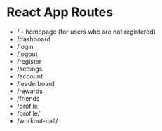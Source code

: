 # React App Routes

* / - homepage (for users who are not registered)
* /dashboard
* /login
* /logout
* /register
* /settings
* /account
* /leaderboard
* /rewards
* /friends
* /profile
* /profile/<user UUID>
* /workout-call/

